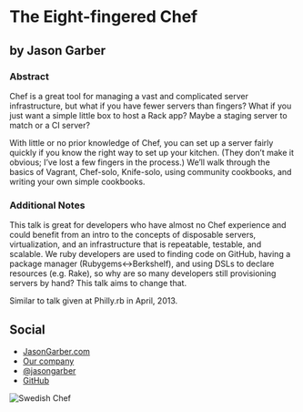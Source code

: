 # The Eight-fingered Chef #

## by Jason Garber ##

### Abstract ###

Chef is a great tool for managing a vast and complicated server
infrastructure, but what if you have fewer servers than fingers? What if
you just want a simple little box to host a Rack app? Maybe a staging
server to match or a CI server?

With little or no prior knowledge of Chef, you can set up a server
fairly quickly if you know the right way to set up your kitchen. (They
don’t make it obvious; I’ve lost a few fingers in the process.) We’ll
walk through the basics of Vagrant, Chef-solo, Knife-solo, using
community cookbooks, and writing your own simple cookbooks.

### Additional Notes ###

This talk is great for developers who have almost no Chef experience and
could benefit from an intro to the concepts of disposable servers,
virtualization, and an infrastructure that is repeatable,  testable, and
scalable. We ruby developers are used to finding code on GitHub, having
a package manager (Rubygems<->Berkshelf), and using DSLs to declare
resources (e.g. Rake), so why are so many developers still provisioning
servers by hand? This talk aims to change that.

Similar to talk given at Philly.rb in April, 2013.

## Social ##

* [JasonGarber.com](http://jasongarber.com/ruby-developer)
* [Our company](http://promptworks.com/)
* [@jasongarber](http://twitter.com/jasongarber)
* [GitHub](https://github.com/jgarber)

![Swedish Chef](http://aforgrave.ca/detritus/wp-content/uploads/2012/12/Swedish-Chef-Popcorn-B_310_atPointOne.gif)

